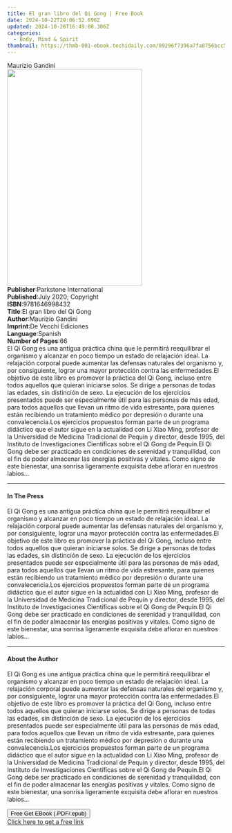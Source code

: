 ```yaml
---
title: El gran libro del Qi Gong | Free Book
date: 2024-10-22T20:06:52.696Z
updated: 2024-10-26T16:49:08.306Z
categories:
  - Body, Mind & Spirit
thumbnail: https://thmb-001-ebook.techidaily.com/89296f7396a7fa8756bcc582fa72f58391b8ad7a93ba7d155a058457231f49c0.jpg
---
```

<main id="book-container">
  <div class="flex flex-col">
    <div class="book-brief flex-1 py-6 px-4 sm:p-6 md:py-10 md:px-8">
      <!-- brief-->
      <div class="book-brief-main">Maurizio Gandini</div>
    </div>
    <div
      class="book-meta-info flex-1 grid gap-4 col-start-1 col-end-3 row-start-1 sm:mb-6 sm:grid-cols-4 lg:gap-6 lg:col-start-2 lg:row-end-6 lg:row-span-6 lg:mb-0"
    >
      <div
        class="book-meta-info-left place-content-center mt-4 p-4 text-sm leading-6 col-start-2 col-span-2 dark:text-slate-400"
      >
        <img
          class="w-full h-500 object-cover rounded-lg sm:h-255 sm:col-span-2 lg:col-span-full"
          src="https://img-001-ebook.techidaily.com/02a8f654a35227fa81c6e4e6d6a82dbdacc49d5bc7c732bb603ee0db19be98d4.jpg"
          alt=""
          width="312"
          height="500"
        />
      </div>
      <div
        class="book-meta-info-right mt-2 col-start-1 row-start-2 col-span-3 self-center"
      >
        <!-- meta data  -->
        <div class="flex flex-col px-4 md:px-8">
          <div class="flex-1">
            <strong>Publisher</strong>:<span class="px-2"
              >Parkstone International</span
            >
          </div>
          <div class="flex-1">
            <strong>Published</strong>:<span class="px-2"
              >July 2020; Copyright</span
            >
          </div>
          <div class="flex-1">
            <strong>ISBN</strong>:<span class="px-2">9781646998432</span>
          </div>
          <div class="flex-1">
            <strong>Title</strong>:<span class="px-2"
              >El gran libro del Qi Gong</span
            >
          </div>
          <div class="flex-1">
            <strong>Author</strong>:<span class="px-2">Maurizio Gandini</span>
          </div>
          <div class="flex-1">
            <strong>Imprint</strong>:<span class="px-2"
              >De Vecchi Ediciones</span
            >
          </div>
          <div class="flex-1">
            <strong>Language</strong>:<span class="px-2">Spanish</span>
          </div>
          <div class="flex-1">
            <strong>Number of Pages</strong>:<span class="px-2">66</span>
          </div>
        </div>
      </div>
    </div>
    <div class="book-description flex-1 py-6 px-4 sm:p-6 md:py-10 md:px-8">
      <div class="book-description-main">
        <div accordion-content="" id="description">
          El Qi Gong es una antigua práctica china que le permitirá reequilibrar
          el organismo y alcanzar en poco tiempo un estado de relajación ideal.
          La relajación corporal puede aumentar las defensas naturales del
          organismo y, por consiguiente, lograr una mayor protección contra las
          enfermedades.El objetivo de este libro es promover la práctica del Qi
          Gong, incluso entre todos aquellos que quieran iniciarse solos. Se
          dirige a personas de todas las edades, sin distinción de sexo. La
          ejecución de los ejercicios presentados puede ser especialmente útil
          para las personas de más edad, para todos aquellos que llevan un ritmo
          de vida estresante, para quienes están recibiendo un tratamiento
          médico por depresión o durante una convalecencia.Los ejercicios
          propuestos forman parte de un programa didáctico que el autor sigue en
          la actualidad con Li Xiao Ming, profesor de la Universidad de Medicina
          Tradicional de Pequín y director, desde 1995, del Instituto de
          Investigaciones Científicas sobre el Qi Gong de Pequín.El Qi Gong debe
          ser practicado en condiciones de serenidad y tranquilidad, con el fin
          de poder almacenar las energías positivas y vitales. Como signo de
          este bienestar, una sonrisa ligeramente exquisita debe aflorar en
          nuestros labios...
        </div>
        <div class="accordion-fader"></div>
      </div>
    </div>
    <div class="book-excerpts flex-1 py-6 px-4 sm:p-6 md:py-10 md:px-8">
      <!-- excerpts-->
      <div class="book-excerpts-main">
        <hr />
        <h4 class="placeholder placeholder-heading">
          <span>In The Press</span>
        </h4>
        <p>
          El Qi Gong es una antigua práctica china que le permitirá reequilibrar
          el organismo y alcanzar en poco tiempo un estado de relajación ideal.
          La relajación corporal puede aumentar las defensas naturales del
          organismo y, por consiguiente, lograr una mayor protección contra las
          enfermedades.El objetivo de este libro es promover la práctica del Qi
          Gong, incluso entre todos aquellos que quieran iniciarse solos. Se
          dirige a personas de todas las edades, sin distinción de sexo. La
          ejecución de los ejercicios presentados puede ser especialmente útil
          para las personas de más edad, para todos aquellos que llevan un ritmo
          de vida estresante, para quienes están recibiendo un tratamiento
          médico por depresión o durante una convalecencia.Los ejercicios
          propuestos forman parte de un programa didáctico que el autor sigue en
          la actualidad con Li Xiao Ming, profesor de la Universidad de Medicina
          Tradicional de Pequín y director, desde 1995, del Instituto de
          Investigaciones Científicas sobre el Qi Gong de Pequín.El Qi Gong debe
          ser practicado en condiciones de serenidad y tranquilidad, con el fin
          de poder almacenar las energías positivas y vitales. Como signo de
          este bienestar, una sonrisa ligeramente exquisita debe aflorar en
          nuestros labios...
        </p>
      </div>
    </div>
    <div class="book-about-author flex-1 py-6 px-4 sm:p-6 md:py-10 md:px-8">
      <!-- about author-->
      <div class="book-main-author-main">
        <hr />
        <h4 class="placeholder placeholder-heading">
          <span>About the Author</span>
        </h4>
        <p>
          El Qi Gong es una antigua práctica china que le permitirá reequilibrar
          el organismo y alcanzar en poco tiempo un estado de relajación ideal.
          La relajación corporal puede aumentar las defensas naturales del
          organismo y, por consiguiente, lograr una mayor protección contra las
          enfermedades.El objetivo de este libro es promover la práctica del Qi
          Gong, incluso entre todos aquellos que quieran iniciarse solos. Se
          dirige a personas de todas las edades, sin distinción de sexo. La
          ejecución de los ejercicios presentados puede ser especialmente útil
          para las personas de más edad, para todos aquellos que llevan un ritmo
          de vida estresante, para quienes están recibiendo un tratamiento
          médico por depresión o durante una convalecencia.Los ejercicios
          propuestos forman parte de un programa didáctico que el autor sigue en
          la actualidad con Li Xiao Ming, profesor de la Universidad de Medicina
          Tradicional de Pequín y director, desde 1995, del Instituto de
          Investigaciones Científicas sobre el Qi Gong de Pequín.El Qi Gong debe
          ser practicado en condiciones de serenidad y tranquilidad, con el fin
          de poder almacenar las energías positivas y vitales. Como signo de
          este bienestar, una sonrisa ligeramente exquisita debe aflorar en
          nuestros labios...
        </p>
      </div>
    </div>
    <div class="book-free-get flex-1 py-6 px-4 sm:p-6 md:py-10 md:px-8">
      <button
        id="btn-free-get"
        class="bg-blue-500 hover:bg-blue-700 text-white font-bold py-2 px-4 rounded"
      >
        Free Get EBook (.PDF/.epub)
      </button>
      <div id="countdown-display" class="px-2 text-lg mt-2"></div>
      <a
        id="free-link"
        class="hidden bg-blue-500 hover:bg-blue-700 text-white font-bold py-2 px-4 rounded"
        href="https://www.ebooks.com/en-us/book/210768070/el-gran-libro-del-qi-gong/maurizio-gandini/"
        target="_blank"
        >Click here to get a free link</a
      >
    </div>
    <script>
      let countdownTime = 0;
      let countdownInterval = null;
      document
        .getElementById('btn-free-get')
        .addEventListener('click', startCountdown);
      function startCountdown() {
        countdownTime = new Date().getTime() + 60000 * 3;
        countdownInterval = setInterval(updateCountdown, 1000);
        document.getElementById('btn-free-get').disabled = true;
        document
          .getElementById('btn-free-get')
          .classList.add('bg-gray-500', 'cursor-not-allowed');
      }
      function updateCountdown() {
        let currentTime = new Date().getTime();
        let timeLeft = countdownTime - currentTime;
        let secondsLeft = Math.floor(timeLeft / 1000);
        document.getElementById('countdown-display').innerHTML =
          `Remaining time: ${secondsLeft} seconds.`;
        if (secondsLeft <= 0) {
          clearInterval(countdownInterval);
          document.getElementById('btn-free-get').classList.add('hidden');
          document.getElementById('free-link').classList.remove('hidden');
          document.getElementById('countdown-display').innerHTML = '';
        }
      }
    </script>
  </div>
</main>

<ins class="adsbygoogle"
      style="display:block"
      data-ad-client="ca-pub-7571918770474297"
      data-ad-slot="8358498916"
      data-ad-format="auto"
      data-full-width-responsive="true"></ins>
    